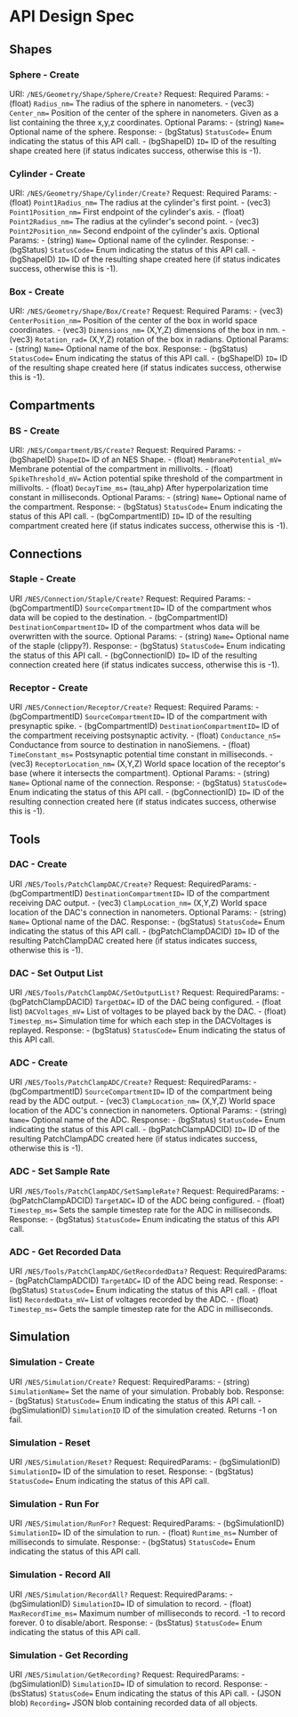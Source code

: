 # API Design Spec



## Shapes

### Sphere - Create
URI: `/NES/Geometry/Shape/Sphere/Create?`
Request:
    Required Params:
        - (float) `Radius_nm=` The radius of the sphere in nanometers.
        - (vec3) `Center_nm=` Position of the center of the sphere in nanometers. Given as a list containing the three x,y,z coordinates.
    Optional Params:
        - (string) `Name=` Optional name of the sphere.
Response:
    - (bgStatus) `StatusCode=` Enum indicating the status of this API call.
    - (bgShapeID) `ID=` ID of the resulting shape created here (if status indicates success, otherwise this is -1).

### Cylinder - Create
URI: `/NES/Geometry/Shape/Cylinder/Create?`
Request:
    Required Params:
        - (float) `Point1Radius_nm=` The radius at the cylinder's first point.
        - (vec3) `Point1Position_nm=` First endpoint of the cylinder's axis.
        - (float) `Point2Radius_nm=` The radius at the cylinder's second point.
        - (vec3) `Point2Position_nm=` Second endpoint of the cylinder's axis.
    Optional Params:
        - (string) `Name=` Optional name of the cylinder.
Response:
    - (bgStatus) `StatusCode=` Enum indicating the status of this API call.
    - (bgShapeID) `ID=` ID of the resulting shape created here (if status indicates success, otherwise this is -1).

### Box - Create
URI: `/NES/Geometry/Shape/Box/Create?`
Request:
    Required Params:
        - (vec3) `CenterPosition_nm=` Position of the center of the box in world space coordinates.
        - (vec3) `Dimensions_nm=` (X,Y,Z) dimensions of the box in nm.
        - (vec3) `Rotation_rad=` (X,Y,Z) rotation of the box in radians.
    Optional Params:
        - (string) `Name=` Optional name of the box.
Response:
    - (bgStatus) `StatusCode=` Enum indicating the status of this API call.
    - (bgShapeID) `ID=` ID of the resulting shape created here (if status indicates success, otherwise this is -1).



## Compartments

### BS - Create
URI: `/NES/Compartment/BS/Create?`
Request:
    Required Params:
        - (bgShapeID) `ShapeID=` ID of an NES Shape.
        - (float) `MembranePotential_mV=` Membrane potential of the compartment in millivolts.
        - (float) `SpikeThreshold_mV=` Action potential spike threshold of the compartment in millivolts.
        - (float) `DecayTime_ms=` (tau_ahp) After hyperpolarization time constant in milliseconds.
    Optional Params:
        - (string) `Name=` Optional name of the compartment.
Response:
    - (bgStatus) `StatusCode=` Enum indicating the status of this API call.
    - (bgCompartmentID) `ID=` ID of the resulting compartment created here (if status indicates success, otherwise this is -1).


## Connections

### Staple - Create
URI `/NES/Connection/Staple/Create?`
Request:
    Required Params:
        - (bgCompartmentID) `SourceCompartmentID=` ID of the compartment whos data will be copied to the destination.
        - (bgCompartmentID) `DestinationCompartmentID=` ID of the compartment whos data will be overwritten with the source.
    Optional Params:
        - (string) `Name=` Optional name of the staple (clippy?).
Response:
    - (bgStatus) `StatusCode=` Enum indicating the status of this API call.
    - (bgConnectionID) `ID=` ID of the resulting connection created here (if status indicates success, otherwise this is -1).

### Receptor - Create
URI `/NES/Connection/Receptor/Create?`
Request:
    Required Params:
        - (bgCompartmentID) `SourceCompartmentID=` ID of the compartment with presynaptic spike.
        - (bgCompartmentID) `DestinationCompartmentID=` ID of the compartment receiving postsynaptic activity.
        - (float) `Conductance_nS=` Conductance from source to destination in nanoSiemens.
        - (float) `TimeConstant_ms=` Postsynaptic potential time constant in milliseconds.
        - (vec3) `ReceptorLocation_nm=` (X,Y,Z) World space location of the receptor's base (where it intersects the compartment).
    Optional Params:
        - (string) `Name=` Optional name of the connection.
Response:
    - (bgStatus) `StatusCode=` Enum indicating the status of this API call.
    - (bgConnectionID) `ID=` ID of the resulting connection created here (if status indicates success, otherwise this is -1).



## Tools

### DAC - Create
URI `/NES/Tools/PatchClampDAC/Create?`
Request:
    RequiredParams:
        - (bgCompartmentID) `DestinationCompartmentID=` ID of the compartment receiving DAC output.
        - (vec3) `ClampLocation_nm=` (X,Y,Z) World space location of the DAC's connection in nanometers.
    Optional Params:
        - (string) `Name=` Optional name of the DAC.
Response:
    - (bgStatus) `StatusCode=` Enum indicating the status of this API call.
    - (bgPatchClampDACID) `ID=` ID of the resulting PatchClampDAC created here (if status indicates success, otherwise this is -1).

### DAC - Set Output List
URI `/NES/Tools/PatchClampDAC/SetOutputList?`
Request:
    RequiredParams:
        - (bgPatchClampDACID) `TargetDAC=` ID of the DAC being configured.
        - (float list) `DACVoltages_mV=` List of voltages to be played back by the DAC.
        - (float) `Timestep_ms=` Simulation time for which each step in the DACVoltages is replayed. 
Response:
    - (bgStatus) `StatusCode=` Enum indicating the status of this API call.



### ADC - Create
URI `/NES/Tools/PatchClampADC/Create?`
Request:
    RequiredParams:
        - (bgCompartmentID) `SourceCompartmentID=` ID of the compartment being read by the ADC output.
        - (vec3) `ClampLocation_nm=` (X,Y,Z) World space location of the ADC's connection in nanometers.
    Optional Params:
        - (string) `Name=` Optional name of the ADC.
Response:
    - (bgStatus) `StatusCode=` Enum indicating the status of this API call.
    - (bgPatchClampADCID) `ID=` ID of the resulting PatchClampADC created here (if status indicates success, otherwise this is -1).


### ADC - Set Sample Rate
URI `/NES/Tools/PatchClampADC/SetSampleRate?`
Request:
    RequiredParams:
        - (bgPatchClampADCID) `TargetADC=` ID of the ADC being configured.
        - (float) `Timestep_ms=` Sets the sample timestep rate for the ADC in milliseconds. 
Response:
    - (bgStatus) `StatusCode=` Enum indicating the status of this API call.


### ADC - Get Recorded Data
URI `/NES/Tools/PatchClampADC/GetRecordedData?`
Request:
    RequiredParams:
        - (bgPatchClampADCID) `TargetADC=` ID of the ADC being read.
Response:
    - (bgStatus) `StatusCode=` Enum indicating the status of this API call.
    - (float list) `RecordedData_mV=` List of voltages recorded by the ADC.
    - (float) `Timestep_ms=` Gets the sample timestep rate for the ADC in milliseconds. 




## Simulation

### Simulation - Create
URI `/NES/Simulation/Create?`
Request:
    RequiredParams:
        - (string) `SimulationName=` Set the name of your simulation. Probably bob. 
Response:
    - (bgStatus) `StatusCode=` Enum indicating the status of this API call.
    - (bgSimulationID) `SimulationID` ID of the simulation created. Returns -1 on fail.


### Simulation - Reset
URI `/NES/Simulation/Reset?`
Request:
    RequiredParams:
        - (bgSimulationID) `SimulationID=` ID of the simulation to reset. 
Response:
    - (bgStatus) `StatusCode=` Enum indicating the status of this API call.


### Simulation - Run For
URI `/NES/Simulation/RunFor?`
Request:
    RequiredParams:
        - (bgSimulationID) `SimulationID=` ID of the simulation to run.
        - (float) `Runtime_ms=` Number of milliseconds to simulate.
Response:
    - (bgStatus) `StatusCode=` Enum indicating the status of this API call.

### Simulation - Record All
URI `/NES/Simulation/RecordAll?`
Request:
    RequiredParams:
        - (bgSimulationID) `SimulationID=` ID of simulation to record.
        - (float) `MaxRecordTime_ms=` Maximum number of milliseconds to record. -1 to record forever. 0 to disable/abort.
Response:
    - (bsStatus) `StatusCode=` Enum indicating the status of this APi call.

### Simulation - Get Recording
URI `/NES/Simulation/GetRecording?`
Request:
    RequiredParams:
        - (bgSimulationID) `SimulationID=` ID of simulation to record.
Response:
    - (bsStatus) `StatusCode=` Enum indicating the status of this APi call.
    - (JSON blob) `Recording=` JSON blob containing recorded data of all objects.
